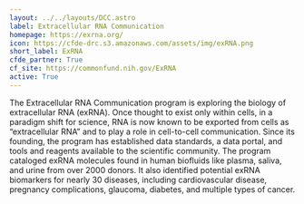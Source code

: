 ```yaml
---
layout: ../../layouts/DCC.astro
label: Extracellular RNA Communication
homepage: https://exrna.org/
icon: https://cfde-drc.s3.amazonaws.com/assets/img/exRNA.png
short_label: ExRNA
cfde_partner: True
cf_site: https://commonfund.nih.gov/ExRNA
active: True
---
```

The Extracellular RNA Communication program is exploring the biology of extracellular RNA (exRNA). Once thought to exist only within cells, in a paradigm shift for science, RNA is now known to be exported from cells as “extracellular RNA” and to play a role in cell-to-cell communication. Since its founding, the program has established data standards, a data portal, and tools and reagents available to the scientific community. The program cataloged exRNA molecules found in human biofluids like plasma, saliva, and urine from over 2000 donors. It also identified potential exRNA biomarkers for nearly 30 diseases, including cardiovascular disease, pregnancy complications, glaucoma, diabetes, and multiple types of cancer.